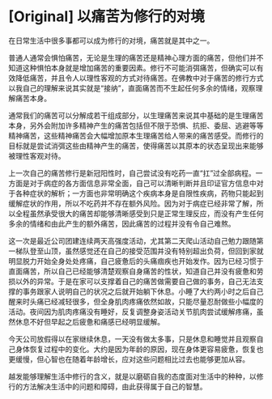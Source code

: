 # [Original] 以痛苦为修行的对境


在日常生活中很多事都可以成为修行的对境，痛苦就是其中之一。

普通人通常会惧怕痛苦，无论是生理的痛苦还是精神心理方面的痛苦，但他们并不知道这种惧怕本身就是增加痛苦的重要因素。修行不可能消弭痛苦，但确实可以有效降低痛苦，并且令人以理性客观的方式对待痛苦。在佛教中对于痛苦的修行方式以我自己的理解来说其实就是“接纳”，直面痛苦而不生起任何多余的情绪，观察理解痛苦本身。

通常我们的痛苦可以分解成若干组成部分，以生理痛苦来说其中基础的是生理痛苦本身，另外会附加许多精神产生的痛苦包括但不限于恐惧、抗拒、委屈、逃避等等精神痛苦，这些精神痛苦会大幅增加原本生理痛苦给人带来的痛苦感受。而修行的目标就是尝试消弭这些由精神产生的痛苦，使得痛苦以其原本的状态呈现出来能够被理性客观对待。

上一次自己的痛苦修行是新冠阳性时，自己尝试没有吃药一直“扛”过全部病程。一方面是对于病症的各方面信息非常全面，自己可以清晰判断并且印证官方信息中对于各种症状的解析；一方面也非常明确这个疾病本身是自限性疾病，药物只能起到缓解症状的作用，所以不吃药并不存在额外风险。因为对于病症已经非常了解，所以全程虽然承受很大的痛苦却能够清晰感受到只是正常生理反应，而没有产生任何多余的情绪和由此产生的额外痛苦，因此痛苦的过程并没有令自己难熬。

这一次是最近公司团建连续两天高强度活动，尤其第二天爬山活动自己勉力跟随第一梯队登至山顶，虽然感觉还在自己的接受范围并没有特别超出负荷，但回到家就明显脱力开始全身处处疼痛，自己疲惫后的头痛痼疾也开始发作。因为已经习惯于直面痛苦，所以自己已经能够清楚观察自身痛苦的性状，知道自己并没有疲惫和劳损以外的异常。于是在家可以支撑着自己的痛苦做需要自己做的事务，自己无法支撑的事务跟家人说明自己的状况之后就开始躺下休息。小睡了大约两小时之后自己醒来时头痛已经减轻很多，但全身肌肉疼痛依然如故，只能尽量忍耐做些小幅度的活动。夜间因为肌肉疼痛没有睡好，反复调整身姿活动关节肌肉尝试缓解疼痛，虽然休息不好但早起之后疲惫和痛感已经明显缓解。

今天公司放假得以在家继续休息，一天没有做太多事，只是休息和睡觉并且观察自己身体恢复过程中的变化。大约是因为年龄的原因，现在身体更容易疲惫，恢复也更缓慢，但心智也在随着年龄增长，应对这些问题相比过去也能够更加从容。

越发能够理解生活中修行的含义，就是以磨砺自我的态度面对生活中的种种，以修行的方法解决生活中的问题和障碍，由此获得属于自己的智慧。
